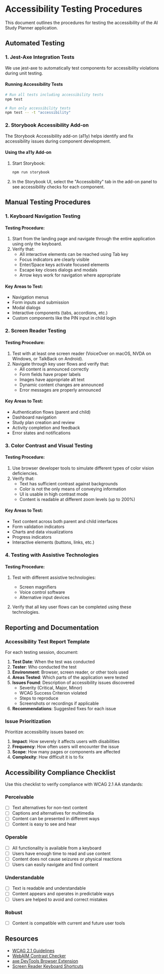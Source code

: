 # Accessibility Testing Procedures

This document outlines the procedures for testing the accessibility of the AI Study Planner application.

## Automated Testing

### 1. Jest-Axe Integration Tests

We use jest-axe to automatically test components for accessibility violations during unit testing.

#### Running Accessibility Tests

```bash
# Run all tests including accessibility tests
npm test

# Run only accessibility tests
npm test -- -t "accessibility"
```

### 2. Storybook Accessibility Add-on

The Storybook Accessibility add-on (a11y) helps identify and fix accessibility issues during component development.

#### Using the a11y Add-on

1. Start Storybook:
   ```bash
   npm run storybook
   ```

2. In the Storybook UI, select the "Accessibility" tab in the add-on panel to see accessibility checks for each component.

## Manual Testing Procedures

### 1. Keyboard Navigation Testing

#### Testing Procedure:

1. Start from the landing page and navigate through the entire application using only the keyboard.
2. Verify that:
   - All interactive elements can be reached using Tab key
   - Focus indicators are clearly visible
   - Enter/Space keys activate focused elements
   - Escape key closes dialogs and modals
   - Arrow keys work for navigation where appropriate

#### Key Areas to Test:

- Navigation menus
- Form inputs and submission
- Modal dialogs
- Interactive components (tabs, accordions, etc.)
- Custom components like the PIN input in child login

### 2. Screen Reader Testing

#### Testing Procedure:

1. Test with at least one screen reader (VoiceOver on macOS, NVDA on Windows, or TalkBack on Android).
2. Navigate through key user flows and verify that:
   - All content is announced correctly
   - Form fields have proper labels
   - Images have appropriate alt text
   - Dynamic content changes are announced
   - Error messages are properly announced

#### Key Areas to Test:

- Authentication flows (parent and child)
- Dashboard navigation
- Study plan creation and review
- Activity completion and feedback
- Error states and notifications

### 3. Color Contrast and Visual Testing

#### Testing Procedure:

1. Use browser developer tools to simulate different types of color vision deficiencies.
2. Verify that:
   - Text has sufficient contrast against backgrounds
   - Color is not the only means of conveying information
   - UI is usable in high contrast mode
   - Content is readable at different zoom levels (up to 200%)

#### Key Areas to Test:

- Text content across both parent and child interfaces
- Form validation indicators
- Charts and data visualizations
- Progress indicators
- Interactive elements (buttons, links, etc.)

### 4. Testing with Assistive Technologies

#### Testing Procedure:

1. Test with different assistive technologies:
   - Screen magnifiers
   - Voice control software
   - Alternative input devices

2. Verify that all key user flows can be completed using these technologies.

## Reporting and Documentation

### Accessibility Test Report Template

For each testing session, document:

1. **Test Date**: When the test was conducted
2. **Tester**: Who conducted the test
3. **Environment**: Browser, screen reader, or other tools used
4. **Areas Tested**: Which parts of the application were tested
5. **Issues Found**: Description of accessibility issues discovered
   - Severity (Critical, Major, Minor)
   - WCAG Success Criterion violated
   - Steps to reproduce
   - Screenshots or recordings if applicable
6. **Recommendations**: Suggested fixes for each issue

### Issue Prioritization

Prioritize accessibility issues based on:

1. **Impact**: How severely it affects users with disabilities
2. **Frequency**: How often users will encounter the issue
3. **Scope**: How many pages or components are affected
4. **Complexity**: How difficult it is to fix

## Accessibility Compliance Checklist

Use this checklist to verify compliance with WCAG 2.1 AA standards:

### Perceivable

- [ ] Text alternatives for non-text content
- [ ] Captions and alternatives for multimedia
- [ ] Content can be presented in different ways
- [ ] Content is easy to see and hear

### Operable

- [ ] All functionality is available from a keyboard
- [ ] Users have enough time to read and use content
- [ ] Content does not cause seizures or physical reactions
- [ ] Users can easily navigate and find content

### Understandable

- [ ] Text is readable and understandable
- [ ] Content appears and operates in predictable ways
- [ ] Users are helped to avoid and correct mistakes

### Robust

- [ ] Content is compatible with current and future user tools

## Resources

- [WCAG 2.1 Guidelines](https://www.w3.org/TR/WCAG21/)
- [WebAIM Contrast Checker](https://webaim.org/resources/contrastchecker/)
- [axe DevTools Browser Extension](https://www.deque.com/axe/devtools/)
- [Screen Reader Keyboard Shortcuts](https://dequeuniversity.com/screenreaders/)